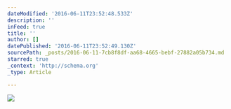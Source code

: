 ```yaml
---
dateModified: '2016-06-11T23:52:48.533Z'
description: ''
inFeed: true
title: ''
author: []
datePublished: '2016-06-11T23:52:49.130Z'
sourcePath: _posts/2016-06-11-7cb8f8df-aa68-4665-bebf-27882a05b734.md
starred: true
_context: 'http://schema.org'
_type: Article

---
```

![](https://the-grid-user-content.s3-us-west-2.amazonaws.com/7fb0b66b-5576-4823-99f0-a13acb506063.jpg)